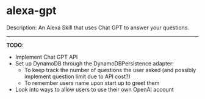 # alexa-gpt
Description: An Alexa Skill that uses Chat GPT to answer your questions.

---------
**TODO:**
- Implement Chat GPT API
- Set up DynamoDB through the DynamoDBPersistence adapter:
     - To keep track the number of questions the user asked (and possibly implement question limit due to API cost?)
     - To remember users name upon start up to greet them
- Look into ways to allow users to use their own OpenAI account
